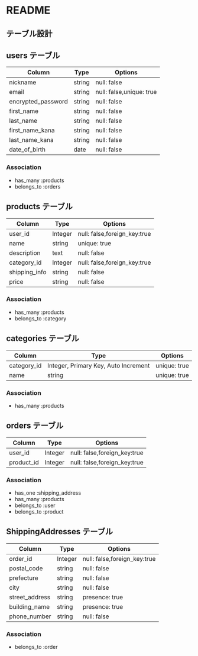 # README

## テーブル設計

## users テーブル

| Column             | Type                                       | Options                   |
| ------------------ | ------------------------------------------ | --------------------------|
| nickname           | string                                     | null: false               |
| email              | string                                     | null: false,unique: true  |
| encrypted_password | string                                     | null: false               |
| first_name         | string                                     | null: false               |
| last_name          | string                                     | null: false               |
| first_name_kana    | string                                     | null: false               |
| last_name_kana     | string                                     | null: false               |
| date_of_birth      | date                                       | null: false               |


### Association

- has_many :products
- belongs_to :orders



## products テーブル

| Column             | Type                                       | Options                                 |
| ------------------ | ------------------------------------------ | ----------------------------------------|
| user_id            | Integer                                    | null: false,foreign_key:true            |
| name               | string                                     | unique: true                            |
| description        | text                                       | null: false                             |
| category_id        | Integer                                    | null: false,foreign_key:true            |
| shipping_info      | string                                     | null: false                             |
| price              | string                                     | null: false                             |


### Association

- has_many :products
- belongs_to :category


## categories テーブル

| Column             | Type                                       | Options                   |
| ------------------ | ------------------------------------------ | --------------------------|
| category_id        | Integer, Primary Key, Auto Increment       | unique: true              |
| name               | string                                     | unique: true              |   


### Association

- has_many :products


## orders テーブル

| Column             | Type                                       | Options                     |
| ------------------ | ------------------------------------------ | ----------------------------|
| user_id            | Integer                                    | null: false,foreign_key:true|
| product_id         | Integer                                    | null: false,foreign_key:true|


### Association
 
- has_one :shipping_address
- has_many :products
- belongs_to :user
- belongs_to :product


##  ShippingAddresses テーブル

| Column             | Type                                       | Options                     |
| ------------------ | ------------------------------------------ | ----------------------------|
| order_id           | Integer                                    | null: false,foreign_key:true|
| postal_code        | string                                     | null: false                 |
| prefecture         | string                                     | null: false                 |
| city               | string                                     | null: false                 |
| street_address     | string                                     | presence: true              |
| building_name      |string                                      | presence: true              |
| phone_number       | string                                     | null: false                 |

### Association

- belongs_to :order